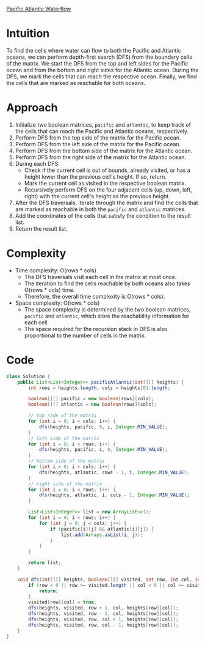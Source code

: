 [Pacific Atlantic Waterflow](https://leetcode.com/problems/pacific-atlantic-water-flow/)

# Intuition
To find the cells where water can flow to both the Pacific and Atlantic oceans, we can perform depth-first search (DFS) from the boundary cells of the matrix. We start the DFS from the top and left sides for the Pacific ocean and from the bottom and right sides for the Atlantic ocean. During the DFS, we mark the cells that can reach the respective ocean. Finally, we find the cells that are marked as reachable for both oceans.

# Approach
1. Initialize two boolean matrices, `pacific` and `atlantic`, to keep track of the cells that can reach the Pacific and Atlantic oceans, respectively.
2. Perform DFS from the top side of the matrix for the Pacific ocean.
3. Perform DFS from the left side of the matrix for the Pacific ocean.
4. Perform DFS from the bottom side of the matrix for the Atlantic ocean.
5. Perform DFS from the right side of the matrix for the Atlantic ocean.
6. During each DFS:
   - Check if the current cell is out of bounds, already visited, or has a height lower than the previous cell's height. If so, return.
   - Mark the current cell as visited in the respective boolean matrix.
   - Recursively perform DFS on the four adjacent cells (up, down, left, right) with the current cell's height as the previous height.
7. After the DFS traversals, iterate through the matrix and find the cells that are marked as reachable in both the `pacific` and `atlantic` matrices.
8. Add the coordinates of the cells that satisfy the condition to the result list.
9. Return the result list.

# Complexity
- Time complexity: O(rows * cols)
  - The DFS traversals visit each cell in the matrix at most once.
  - The iteration to find the cells reachable by both oceans also takes O(rows * cols) time.
  - Therefore, the overall time complexity is O(rows * cols).
- Space complexity: O(rows * cols)
  - The space complexity is determined by the two boolean matrices, `pacific` and `atlantic`, which store the reachability information for each cell.
  - The space required for the recursion stack in DFS is also proportional to the number of cells in the matrix.

# Code
```java
class Solution {
    public List<List<Integer>> pacificAtlantic(int[][] heights) {
        int rows = heights.length, cols = heights[0].length;

        boolean[][] pacific = new boolean[rows][cols];
        boolean[][] atlantic = new boolean[rows][cols];

        // top side of the matrix
        for (int i = 0; i < cols; i++) {
            dfs(heights, pacific, 0, i, Integer.MIN_VALUE);
        }
        // left side of the matrix
        for (int i = 0; i < rows; i++) {
            dfs(heights, pacific, i, 0, Integer.MIN_VALUE);
        }
        // bottom side of the matrix
        for (int i = 0; i < cols; i++) {
            dfs(heights, atlantic, rows - 1, i, Integer.MIN_VALUE);
        }
        // right side of the matrix
        for (int i = 0; i < rows; i++) {
            dfs(heights, atlantic, i, cols - 1, Integer.MIN_VALUE);
        }

        List<List<Integer>> list = new ArrayList<>();
        for (int i = 0; i < rows; i++) {
            for (int j = 0; j < cols; j++) {
                if (pacific[i][j] && atlantic[i][j]) {
                    list.add(Arrays.asList(i, j));
                }
            }
        }

        return list;
    }

    void dfs(int[][] heights, boolean[][] visited, int row, int col, int prevHeight) {
        if (row < 0 || row >= visited.length || col < 0 || col >= visited[0].length || visited[row][col] || heights[row][col] < prevHeight) {
            return;
        }
        visited[row][col] = true;
        dfs(heights, visited, row + 1, col, heights[row][col]);
        dfs(heights, visited, row - 1, col, heights[row][col]);
        dfs(heights, visited, row, col + 1, heights[row][col]);
        dfs(heights, visited, row, col - 1, heights[row][col]);
    }
}
```